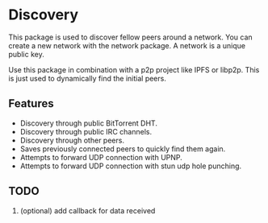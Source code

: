 # Discovery
This package is used to discover fellow peers around a network. You can create a new network with the network package. A network is a unique public key.

Use this package in combination with a p2p project like IPFS or libp2p. This is just used to dynamically find the initial peers.

## Features
- Discovery through public BitTorrent DHT.
- Discovery through public IRC channels.
- Discovery through other peers.
- Saves previously connected peers to quickly find them again.
- Attempts to forward UDP connection with UPNP.
- Attempts to forward UDP connection with stun udp hole punching.

## TODO
1. (optional) add callback for data received